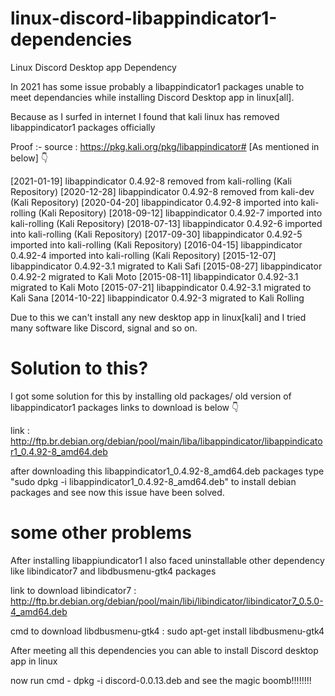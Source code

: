 # linux-discord-libappindicator1-dependencies
Linux Discord Desktop app Dependency

In 2021 has some issue probably a libappindicator1 packages unable to meet dependancies while installing Discord Desktop app in linux[all].

Because as I surfed in internet I found that kali linux has removed libappindicator1 packages officially

Proof :-
source : https://pkg.kali.org/pkg/libappindicator#
[As mentioned in below]  👇

[2021-01-19] libappindicator 0.4.92-8 removed from kali-rolling (Kali Repository)
[2020-12-28] libappindicator 0.4.92-8 removed from kali-dev (Kali Repository)
[2020-04-20] libappindicator 0.4.92-8 imported into kali-rolling (Kali Repository)
[2018-09-12] libappindicator 0.4.92-7 imported into kali-rolling (Kali Repository)
[2018-07-13] libappindicator 0.4.92-6 imported into kali-rolling (Kali Repository)
[2017-09-30] libappindicator 0.4.92-5 imported into kali-rolling (Kali Repository)
[2016-04-15] libappindicator 0.4.92-4 imported into kali-rolling (Kali Repository)
[2015-12-07] libappindicator 0.4.92-3.1 migrated to Kali Safi
[2015-08-27] libappindicator 0.4.92-2 migrated to Kali Moto
[2015-08-11] libappindicator 0.4.92-3.1 migrated to Kali Moto
[2015-07-21] libappindicator 0.4.92-3.1 migrated to Kali Sana
[2014-10-22] libappindicator 0.4.92-3 migrated to Kali Rolling

Due to this we can't install any new desktop app in linux[kali] and I tried many software like Discord, signal and so on.

# Solution to this?

I got some solution for this by installing old packages/ old version of libappindicator1 packages links to download is below 👇

link : http://ftp.br.debian.org/debian/pool/main/liba/libappindicator/libappindicator1_0.4.92-8_amd64.deb

after downloading this libappindicator1_0.4.92-8_amd64.deb packages type "sudo dpkg -i libappindicator1_0.4.92-8_amd64.deb" to install debian packages and see now this issue have been solved.

# some other problems

After installing libappiundicator1 I also faced uninstallable other dependency like libindicator7 and libdbusmenu-gtk4 packages

link to download libindicator7 : http://ftp.br.debian.org/debian/pool/main/libi/libindicator/libindicator7_0.5.0-4_amd64.deb

cmd to download libdbusmenu-gtk4 : sudo apt-get install libdbusmenu-gtk4

After meeting all this dependencies you can able to install Discord desktop app in linux

now run cmd - dpkg -i discord-0.0.13.deb and see the magic boomb!!!!!!!!


